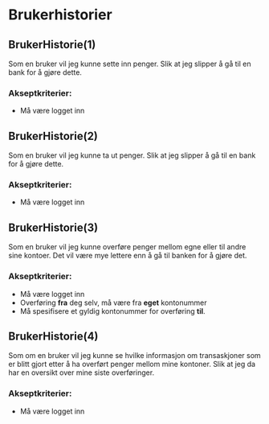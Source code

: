 # Brukerhistorier

## BrukerHistorie(1)

Som en bruker vil jeg kunne sette inn penger. Slik at jeg slipper å gå til en bank for å gjøre dette.

### Akseptkriterier:

- Må være logget inn

## BrukerHistorie(2)

Som en bruker vil jeg kunne ta ut penger. Slik at jeg slipper å gå til en bank for å gjøre dette.

### Akseptkriterier:

- Må være logget inn

## BrukerHistorie(3)

Som en bruker vil jeg kunne overføre penger mellom egne eller til andre sine kontoer. Det vil være mye lettere enn å gå til banken for å gjøre det.

### Akseptkriterier:

- Må være logget inn
- Overføring **fra** deg selv, må være fra **eget** kontonummer
- Må spesifisere et gyldig kontonummer for overføring **til**.

## BrukerHistorie(4)

Som om en bruker vil jeg kunne se hvilke informasjon om transaskjoner som er blitt gjort etter å ha overført penger mellom mine kontoner. Slik at jeg da har en oversikt over mine siste overføringer.

### Akseptkriterier:

- Må være logget inn
